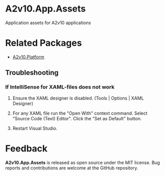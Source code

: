 ﻿# A2v10.App.Assets

Application assets for A2v10 applications


# Related Packages

* [A2v10.Platform](https://www.nuget.org/packages/A2v10.Platform)

## Troubleshooting

### If IntelliSense for XAML-files does not work

1. Ensure the XAML designer is disabled. (Tools | Options | XAML Designer)

2. For any XAML file run the "Open With" context command. Select "Source Code (Text) Editor".
Click the "Set as Default" button.

3. Restart Visual Studio.



# Feedback

**A2v10.App.Assets** is released as open source under the MIT license.
Bug reports and contributions are welcome at the GitHub repository.
